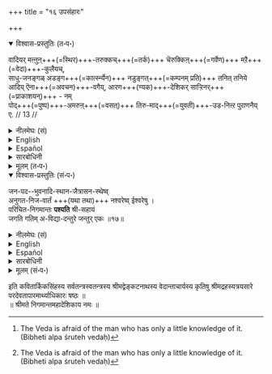 +++
title = "१६ उपसंहारः"

+++

<details open><summary>विश्वास-प्रस्तुतिः (त॰प॰)</summary>

वादियर् मऩ्ऩुऩ्+++(=स्थिर)+++-तरुक्कच्+++(=तर्क)+++ चॆरुक्किऩ्+++(=गर्वेण)+++ मऱै+++(=वेदा)+++-कुलैयच्,  
साधु-जनङ्गळ् अडङ्ग+++(=कार्त्स्न्येन)+++ नडुङ्गत्+++(=कम्पनम् प्रति)+++ तनित् तनिये  
आदिय् ऎना+++(=अवचन)+++-वगैय्, आरण+++(ण्यक)+++-देशिकर् साऱ्ऱिनर्+++(=प्राकाशयन्)+++ - नम्  
पोद्+++(=पुष्प)+++-अमरुऩ्+++(=वसत्)+++ तिरु-माद्+++(=युवती)+++-उड-निऩ्ऱ पुराणनैय् ए. // 13 //
</details>

<details><summary>नीलमेघः (सं)</summary>

( अधिकारार्थसंग्राहिका गाथा)  
वेदा यथा व्याकुला भवेयुः,  
साधुजनाः कार्त्स्न्येन यथा कम्पेरन्,  
तथा वादिनः स्थिर-तर्क-गर्वेण - पृथक् पृथक् ( स स देवः) आदिर्  
इति यथा न वदेयुः,  
तथा आरण्यक-देशिकाः  
पुष्पे-स्थितया श्रीदेव्या सह स्थितं  
पुराण-[पुरुष]म् एव साधयाम् आसुः । 
</details>

<details><summary>English</summary>

Our ācārya s have proclaimed, in no uncertain terms,  
that our eternal Lord with His Consort seated on the lotus is the Supreme Deity,  
so that disputants, proud of their knowledge of reasoning and argumentation,  
may not, each according to his own will,  
declare that the ultimate cause is this or that (Brahma, Rudra or Indra)  
thus causing dread to the Vedas[^41] * and trepidation to all devotees.

[^41]: The Veda is afraid of the man who has only a little knowledge of it. (Bibheti alpa śruteh vedaḥ)

</details>

<details><summary>Español</summary>

Our ācārya s have proclaimed, in no uncertain terms,  
that our eternal Lord with His Consort seated on the lotus is the Supreme Deity,  
so that disputants, proud of their knowledge of reasoning and argumentation,  
may not, each according to his own will,  
declare that the ultimate cause is this or that (Brahma, Rudra or Indra)  
thus causing dread to the Vedas[^es41] * and trepidation to all devotees.

[^es41]: The Veda is afraid of the man who has only a little knowledge of it. (Bibheti alpa śruteh vedaḥ)

</details>

<details><summary>सारबोधिनी</summary>

इव्वधिकारत्तिल् सॊऩ्ऩबडि श्रीमाऩाऩ नारायणने परदेवतैयॆऩ्ऱुम् परम-कारणनॆऩ्ऱुम् नम् पूर्वाचार्यर्गळे निष्कर्षित्तु जयघोषणम् पण्णिनार्गळॆन्बदै प्रकाशिप्पित्तुगॊण्डे अधिकारार्थत्तै पाट्टाले संग्रहिक्किऱार् वादियरित्यादिना । वादियर् - दुर्वादिगळ्, मऩ्ऩुम् तरुक्कच्चॆरुक्किल् - स्थिरमाऩ अदावदु तडुक्कमुडियाददाऩ तर्कमूलमाऩ गर्वत्ताले, तृतीयार्थे सप्तमी । मऱै कुलैय - वेदङ्गळ् कुलैन्दुबोम्बडि, स्वार्थसमर्थनाशक्तमाम्बडि ऎऩ्ऱबडि. सादुसनङ्गळ् - तर्कपरिश्रममिल्लाद परमास्तिकर्गळाऩ भगवद्भक्तर्गळ्, अडङ्ग - कार्त्स्न्येन, नडुङ्ग - भयत्ताले कंपत्तैयडैयुम्बडि, तनित्तनिये आदियॆनावगै - वादियर् ऎन्बदै इङ्गे अन्वयिप्पदु. अदावदु ब्रह्मा परदेवतै जगत्कारणम्, रुद्रऩ् जगत्कारणम्, इन्द्रऩ् जगत्कारणम् ऎऩ्गिऱबडि वॆव्वेऱाग जगत्कारणत्तैच् चॊल्लादबडि, अदावदु दुर्वादिगळ् तऩ् तमक्कुत् तोत्तिनबडि वेऱे वेऱे जगत्कारणमॆऩ्ऱु सॊल्लादबडि. इदनालिन्द परदेवतानिर्णयत्तिऱ्‌कु वेदभयनिवृत्तियुम् महान्गळुडैय कंपनिवृत्तियुम् प्रथमप्रयोजनमागक्काट्टप्पट्टदु. आरणदेसिगर् - वेदान्तोपदेष्टाक्कळाऩ नम्माचार्यर्गळ्, नम् - परत्वेन सर्वशास्त्रप्रसिद्धनाय्, इङ्गु नम् शब्दम् प्रसिद्धपरम्. पोदु - पुष्पत्तिल्, अदावदु तामरसत्तिले, अमरुम् - नित्यवासम् पण्णुमवळाऩ, तिरु –लक्ष्मियॆऩ्गिऱ, मादुडने - युवदियुडने, निऩ्ऱ - सर्वकालमुम् सर्वरुक्कुम् प्राप्यरुम् शरण्यरुमाय् निऩ्ऱ, पुराणनैये - ब्रह्मादिगळैप्पोले उत्पाद्यमऩ्ऱिक्के ‘‘त्वमादिदेवः पुरुषः पुराणः’’ ऎऩ्गिऱबडि प्रसिद्धऩाऩ पुराणपुरुषनैये, साऱ्ऱिनर् - जगत्कारणमॆऩ्ऱुम्, परदेवतैयॆऩ्ऱुम् सात्तिनर्. अदावदु ‘‘सत्यं सत्यं पुनस्सत्यमुद्धृत्य भुजमुच्यते’’ ऎऩ्गिऱबडिये कैदूक्कि प्रतिज्ञै पण्णिनार्गळॆऩ्ऱबडि. तनित् तनिये आदियॆनावगै नम्बुराणनैये साऱ्ऱिनरॆऩ्गिऱ समभिव्याहारत्ताले "आदि ऎऩ्ऱु साऱ्ऱिनर्" ऎन्बदु स्वरससिद्धमिऱे. आदियानवनुक्कु परदेवतात्वम् सहजसिद्धमिऱे.  
</details>

<details><summary>मूलम् (त॰प॰)</summary>

वादियर्मऩ्ऩुऩ् दरुक्कच्चॆरुक्किऩ् मऱैगुलैयच्  
चादुसनङ्गळडङ्ग नडुङ्गत् तनित्तनिये  
आदियॆनावगै यारणदेसिगर् साऱ्ऱिनर् नम्  
पोदमरुऩ् दिरुमादुडनिऩ्ऱ पुराणनैये. // 13 //
</details>

<details open><summary>विश्वास-प्रस्तुतिः (सं॰प॰)</summary>

जन-पद--भुवनादि-स्थान-जैत्रासन-स्थेष्व्  
अनुगत-निज-वार्तं +++(यथा तथा)+++ नश्वरेष्व् ईश्वरेषु ।  
परिचित-निगमान्तः **पश्यति** श्री-सहायं  
जगति गतिम् अ-विद्या-दन्तुरे जन्तुर् एकः ॥१७॥
</details>

<details><summary>नीलमेघः (सं)</summary>

जन-पद--भुवनादि-स्थान-जैत्रासन-स्थेष्व्  
अनुगत-निज-वार्तं +++(यथा तथा)+++ नश्वरेष्व् ईश्वरेषु ।  
परिचित-निगमान्तः **पश्यति** श्री-सहायं  
जगति गतिम् अ-विद्या-दन्तुरे जन्तुर् एकः ॥१७॥
</details>

<details><summary>English</summary>

In this world which is enveloped in avidyā or karma,  
there may be found, here and there,  
a single individual who has closely studied Vedānta  
and who can realise that  
Nārāyaṇa with His consort Śrī is the only refuge,  
when rulers sitting on victorious thrones as sovereigns of countries, of the whole world, and of Brahmanda itself  
perish utterly along with the story of their lives.
</details>

<details><summary>Español</summary>

In this world which is enveloped in avidyā or karma,  
there may be found, here and there,  
a single individual who has closely studied Vedānta  
and who can realise that  
Nārāyaṇa with His consort Śrī is the only refuge,  
when rulers sitting on victorious thrones as sovereigns of countries, of the whole world, and of Brahmanda itself  
perish utterly along with the story of their lives.
</details>

<details><summary>सारबोधिनी</summary>

इप् परदेवतापारमार्थ्यनिश्चयम् कोडियिल् ऒरुवनुक्कावदु वरुमागैयाल् इन्द निष्कर्षम् सफलमॆऩ्ऱु ऒरु श्लोकत्ताले निगमिक्किऱार् जनपदेत्यादिना । अविद्यादन्तुरे – अविद्यैयिनाले विषमितमाऩ, कर्मत्ताले निम्नोऩ्ऩतमायिरुक्किऱ यॆऩ्ऱबडि. जगति – इन्द लोकत्तिले, एकः – कोडियिलॊरुवनाऩ, जन्तुः – पुण्यतममाऩ जन्मत्तै युडैयवऩ्, परिचितनिगमान्तस्सऩ् – आचार्यानुग्रहलब्धवेदान्तङ्गळिल् बहुपरिश्रमङ्गळै युडैयवनाय्क्कॊण्डु, जनपदः – देशम्, भुवनं – लोकम्, आदिपदत्ताले अण्डादिगळुक्कु ग्रहणम्. तान्येव स्थानानि तेषु यानि जैत्रासनानि । अदावदु सिह्मासनङ्गळ्, तेषु तिष्ठन्तीति तत्स्थाः तेषु । ईश्वरेषु – देशाधिपलोकाधिपत्रैलोक्याधिपाण्डाधिपतिषु, अनुगतनिजवार्तं यथा तथा । अनुगता – तऩ्ऩै अनुमरणम् पण्णिऩ, निजवार्ता – स्वीयकथा यस्मिन्कर्मणि । तऩ्ऩुडैय कथैकळुम् तऩ्ऩै अनुमरणम् पण्णिप्पोम्बडि, नश्वरेषु सत्सु – नश्वरेषु ज्ञातेषु सत्स्वित्यर्थः, ‘‘येनाश्रुतं श्रुत’’ मित्यत्र श्रुतेन येनेतिवत् । श्रीसहायं – लक्ष्मीसहायऩाऩ नारायणनैये, गतिं – प्राप्यनागवुम् प्रापकनागवुम्, पश्यति – साक्षात्करोति, साक्षात्कारतुल्यमाऩ नारायणविषयकप्राप्यत्वप्रापकत्वनिर्णयवानाग आगिऱानॆऩ्ऱबडि.  
  
इति श्रीमदहोबिलमठास्थाने द्विचत्वारिंशत्पट्टे मूर्धाभिषिक्तस्य निरवधिकगुरुभक्तिभरितस्य श्रीलक्ष्मीनृसिंहदिव्यपादुकासेवक श्रीवण्शठकोप श्री श्रीरङ्गशठकोपयतीन्द्रस्य कृतौ श्री सारबोधिन्याख्यायां व्याख्यायां परदेवतापारमार्थ्याधिकारः षष्ठः ॥
</details>

<details><summary>मूलम् (सं॰प॰)</summary>

जनपदभुवनादिस्थानजैत्रासनस्थेष्वनुगतनिजवार्तं नश्वरेष्वीश्वरेषु ।  
परिचितनिगमान्तः पश्यति श्रीसहायं जगति गतिमविद्यादन्तुरे जन्तुरेकः ॥१७॥
</details>

इति कवितार्किकसिंहस्य सर्वतन्त्रस्वतन्त्रस्य श्रीमद्वेङ्कटनाथस्य वेदान्ताचार्यस्य कृतिषु श्रीमद्रहस्यत्रयसारे परदेवतापारमार्थ्याधिकारः षष्ठः ॥  
॥ श्रीमते निगमान्तमहादेशिकाय नमः ॥

